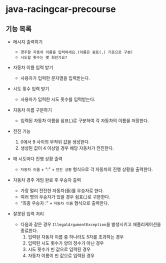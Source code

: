 # java-racingcar-precourse


## 기능 목록

- 메시지 출력하기
    - `경주할 자동차 이름을 입력하세요.(이름은 쉼표(,) 기준으로 구분)`
    - `시도할 횟수는 몇 회인가요?`


- 자동차 이름 입력 받기
    - 사용자가 입력한 문자열을 입력받는다.


- 시도 횟수 입력 받기
    - 사용자가 입력한 시도 횟수를 입력받는다.


- 자동차 이름 구분하기
    - 입력된 자동차 이름을 쉼표(,)로 구분하여 각 자동차의 이름을 저장한다.


- 전진 기능
    1. 0에서 9 사이의 무작위 값을 생성한다.
    2. 생성된 값이 4 이상일 경우 해당 자동차가 전진한다.


- 매 시도마다 진행 상황 출력
    - `자동차 이름` + “:” + `전진 상황` 형식으로 각 자동차의 진행 상황을 출력한다.


- 자동차 경주 게임 완료 후 우승자 출력
    - 가장 멀리 전진한 자동차(들)를 우승자로 한다.
    - 여러 명의 우승자가 있을 경우 쉼표(,)로 구분한다.
    - “최종 우승자 :” + `자동차 이름` 형식으로 출력한다.


- 잘못된 입력 처리
    - 다음과 같은 경우 `IllegalArgumentException`을 발생시키고 애플리케이션을 종료한다.
        1. 입력된 자동차 이름 중 하나라도 5자를 초과하는 경우
        2. 입력된 시도 횟수가 양의 정수가 아닌 경우
        3. 시도 횟수가 빈 값으로 입력된 경우
        4. 자동차 이름이 빈 값으로 입력된 경우